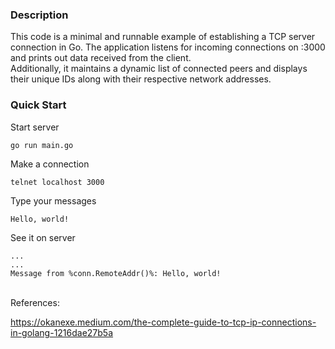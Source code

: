 ### Description

This code is a minimal and runnable example of establishing a TCP server connection in Go. The application listens for incoming connections on :3000 and prints out data received from the client. <br />
Additionally, it maintains a dynamic list of connected peers and displays their unique IDs along with their respective network addresses.

### Quick Start

Start server
```
go run main.go
```

Make a connection
```
telnet localhost 3000
```

Type your messages
```
Hello, world!
```

See it on server

```
...
...
Message from %conn.RemoteAddr()%: Hello, world!
```

<br />
References:

https://okanexe.medium.com/the-complete-guide-to-tcp-ip-connections-in-golang-1216dae27b5a